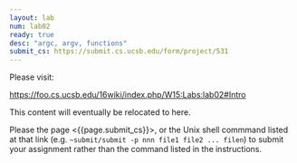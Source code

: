 ```yaml
---
layout: lab
num: lab02
ready: true
desc: "argc, argv, functions"
submit_cs: https://submit.cs.ucsb.edu/form/project/531
---
```


Please visit:

<https://foo.cs.ucsb.edu/16wiki/index.php/W15:Labs:lab02#Intro>

This content will eventually be relocated to here.

Please the page <{{page.submit_cs}}>, or the Unix shell commmand listed at that
link (e.g. `~submit/submit -p nnn file1 file2 ... filen`) to
submit your assignment rather than the command listed in the instructions. 
